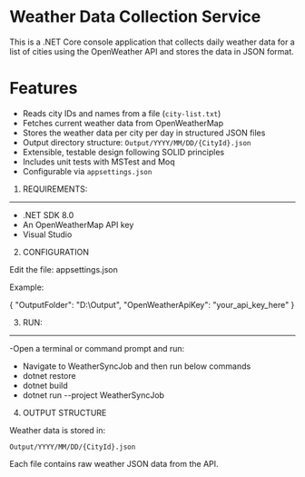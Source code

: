 
# Weather Data Collection Service

This is a .NET Core console application that collects daily weather data for a list of cities using the OpenWeather API and stores the data in JSON format.

# Features

- Reads city IDs and names from a file (`city-list.txt`)
- Fetches current weather data from OpenWeatherMap
- Stores the weather data per city per day in structured JSON files
- Output directory structure: `Output/YYYY/MM/DD/{CityId}.json`
- Extensible, testable design following SOLID principles
- Includes unit tests with MSTest and Moq
- Configurable via `appsettings.json`



1. REQUIREMENTS:
----------------
- .NET SDK 8.0
- An OpenWeatherMap API key
- Visual Studio



2. CONFIGURATION

Edit the file: appsettings.json

Example:

{
  "OutputFolder": "D:\\Output",
  "OpenWeatherApiKey": "your_api_key_here"
}




3. RUN:
---------------------
-Open a terminal or command prompt and run:
- Navigate to WeatherSyncJob and then run below commands
- dotnet restore
- dotnet build
- dotnet run --project WeatherSyncJob



4. OUTPUT STRUCTURE

Weather data is stored in:

    Output/YYYY/MM/DD/{CityId}.json

Each file contains raw weather JSON data from the API.